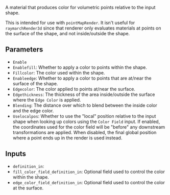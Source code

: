 A material that produces color for volumetric points relative to the input shape.

This is intended for use with `pointMapRender`. It isn't useful for `raymarchRender3d` since that renderer only evaluates materials at points on the surface of the shape, and not inside/outside the shape.

## Parameters

* `Enable`
* `Enablefill`: Whether to apply a color to points within the shape.
* `Fillcolor`: The color used within the shape.
* `Enableedge`: Whether to apply a color to points that are at/near the surface of the shape.
* `Edgecolor`: The color applied to points at/near the surface.
* `Edgethickness`: The thickness of the area inside/outside the surface where the `Edge Color` is applied.
* `Blending`: The distance over which to blend between the inside color and the edge color.
* `Uselocalpos`: Whether to use the "local" position relative to the input shape when looking up colors using the `Color Field` input. If enabled, the coordinates used for the color field will be "before" any downstream transformations are applied. When disabled, the final global position where a point ends up in the render is used instead.

## Inputs

* `definition_in`: 
* `fill_color_field_definition_in`: Optional field used to control the color within the shape.
* `edge_color_field_definition_in`: Optional field used to control the color at the surface.